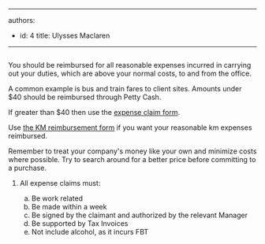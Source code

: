 

---
authors:
  - id: 4
    title: Ulysses Maclaren
---




<span class='intro'> <img src="/Management/Rules-to-Better-Accounting/PublishingImages/expense-reimbursement.png" alt="" />
<p>​You should be reimbursed for all reasonable expenses incurred in carrying out your duties, which are above your normal costs, to and from the office.</p><p>A common example is bus and train fares to client sites. Amounts under $40 should be reimbursed through Petty Cash.</p> </span>

<p>If greater than $40 then use the 
   <a href="http&#58;//www.ssw.com.au/ssw/StandardsInternal/Forms/ExpensesReimbursement.xls">expense claim form</a>.</p><p>Use <a href="http&#58;//www.ssw.com.au/ssw/StandardsInternal/Forms/ExpensesReimbursementKM.xlt">the KM reimbursement form</a> if you want your reasonable km expenses reimbursed. </p><p>Remember to treat your company's money like your own and minimize costs where possible. Try to search around for a better price before committing to a purchase. </p><ol><li>All expense claims must&#58;</li><ol style="list-style&#58;lower-alpha;"><li>Be work related</li><li>​​Be made within a week</li><li>Be signed by the claimant and authorized by the relevant Manager</li><li>Be supported by Tax Invoices</li><li>Not include alcohol, as it incurs FBT</li></ol></ol>


